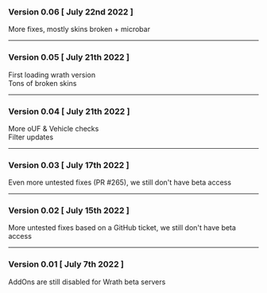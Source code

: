 ### Version 0.06 [ July 22nd 2022 ]

More fixes, mostly skins broken + microbar  

___
### Version 0.05 [ July 21th 2022 ]

First loading wrath version  
Tons of broken skins  

___
### Version 0.04 [ July 21th 2022 ]

More oUF & Vehicle checks  
Filter updates  

___
### Version 0.03 [ July 17th 2022 ]

Even more untested fixes (PR #265), we still don't have beta access  

___
### Version 0.02 [ July 15th 2022 ]

More untested fixes based on a GitHub ticket, we still don't have beta access  

___
### Version 0.01 [ July 7th 2022 ]

AddOns are still disabled for Wrath beta servers  
